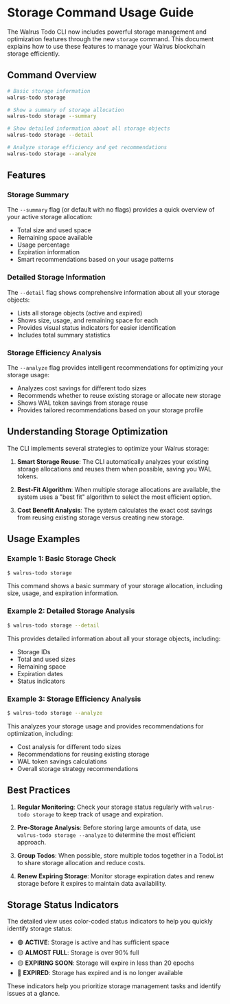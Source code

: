 # Storage Command Usage Guide

The Walrus Todo CLI now includes powerful storage management and optimization features through the new `storage` command. This document explains how to use these features to manage your Walrus blockchain storage efficiently.

## Command Overview

```bash
# Basic storage information
walrus-todo storage

# Show a summary of storage allocation
walrus-todo storage --summary

# Show detailed information about all storage objects
walrus-todo storage --detail

# Analyze storage efficiency and get recommendations
walrus-todo storage --analyze
```

## Features

### Storage Summary

The `--summary` flag (or default with no flags) provides a quick overview of your active storage allocation:

- Total size and used space
- Remaining space available
- Usage percentage
- Expiration information
- Smart recommendations based on your usage patterns

### Detailed Storage Information

The `--detail` flag shows comprehensive information about all your storage objects:

- Lists all storage objects (active and expired)
- Shows size, usage, and remaining space for each
- Provides visual status indicators for easier identification
- Includes total summary statistics

### Storage Efficiency Analysis

The `--analyze` flag provides intelligent recommendations for optimizing your storage usage:

- Analyzes cost savings for different todo sizes
- Recommends whether to reuse existing storage or allocate new storage
- Shows WAL token savings from storage reuse
- Provides tailored recommendations based on your storage profile

## Understanding Storage Optimization

The CLI implements several strategies to optimize your Walrus storage:

1. **Smart Storage Reuse**: The CLI automatically analyzes your existing storage allocations and reuses them when possible, saving you WAL tokens.

2. **Best-Fit Algorithm**: When multiple storage allocations are available, the system uses a "best fit" algorithm to select the most efficient option.

3. **Cost Benefit Analysis**: The system calculates the exact cost savings from reusing existing storage versus creating new storage.

## Usage Examples

### Example 1: Basic Storage Check

```bash
$ walrus-todo storage
```

This command shows a basic summary of your storage allocation, including size, usage, and expiration information.

### Example 2: Detailed Storage Analysis

```bash
$ walrus-todo storage --detail
```

This provides detailed information about all your storage objects, including:
- Storage IDs
- Total and used sizes
- Remaining space
- Expiration dates
- Status indicators

### Example 3: Storage Efficiency Analysis

```bash
$ walrus-todo storage --analyze
```

This analyzes your storage usage and provides recommendations for optimization, including:
- Cost analysis for different todo sizes
- Recommendations for reusing existing storage
- WAL token savings calculations
- Overall storage strategy recommendations

## Best Practices

1. **Regular Monitoring**: Check your storage status regularly with `walrus-todo storage` to keep track of usage and expiration.

2. **Pre-Storage Analysis**: Before storing large amounts of data, use `walrus-todo storage --analyze` to determine the most efficient approach.

3. **Group Todos**: When possible, store multiple todos together in a TodoList to share storage allocation and reduce costs.

4. **Renew Expiring Storage**: Monitor storage expiration dates and renew storage before it expires to maintain data availability.

## Storage Status Indicators

The detailed view uses color-coded status indicators to help you quickly identify storage status:

- 🟢 **ACTIVE**: Storage is active and has sufficient space
- 🟡 **ALMOST FULL**: Storage is over 90% full
- 🟡 **EXPIRING SOON**: Storage will expire in less than 20 epochs
- 🔴 **EXPIRED**: Storage has expired and is no longer available

These indicators help you prioritize storage management tasks and identify issues at a glance.